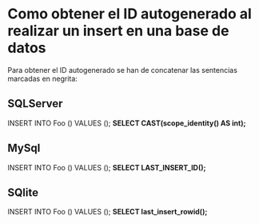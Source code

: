 # Como obtener el ID autogenerado al realizar un insert en una base de datos

Para obtener el ID autogenerado se han de concatenar las sentencias marcadas en negrita:

## SQLServer

INSERT INTO Foo () VALUES (); **SELECT CAST(scope_identity() AS int);**

## MySql

INSERT INTO Foo () VALUES (); **SELECT LAST_INSERT_ID();**

## SQlite

INSERT INTO Foo () VALUES (); **SELECT last_insert_rowid();**

